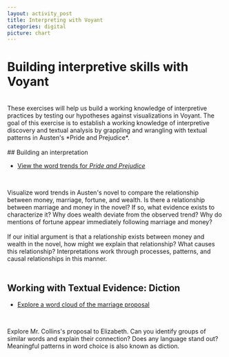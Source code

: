 ```yaml
---
layout: activity_post
title: Interpreting with Voyant
categories: digital
picture: chart
---
```


# Building interpretive skills with Voyant
<br>
These exercises will help us build a working knowledge of interpretive practices by testing our hypotheses against visualizations in Voyant. The goal of this exercise is to establish a working knowledge of interpretive discovery and textual analysis by grappling and wrangling with textual patterns in Austen's *Pride and Prejudice*.
<br>
<br>
## Building an interpretation

* [View the word trends for *Pride and Prejudice*](http://voyeurtools.org/tool/TypeFrequenciesChart/?corpus=1391185009301.4061&docIdType=d1391182869345.ddfc7e9d-10a9-c4a0-ff16-0afc65e1b53e%3Aelizabeth&docIdType=d1391182869345.ddfc7e9d-10a9-c4a0-ff16-0afc65e1b53e%3Amarriage&docIdType=d1391182869345.ddfc7e9d-10a9-c4a0-ff16-0afc65e1b53e%3Afortune&docIdType=d1391182869345.ddfc7e9d-10a9-c4a0-ff16-0afc65e1b53e%3Amoney&docIdType=d1391182869345.ddfc7e9d-10a9-c4a0)

<br>

Visualize word trends in Austen's novel to compare the relationship between money, marriage, fortune, and wealth. Is there a relationship between marriage and money in the novel? If so, what evidence exists to characterize it? Why does wealth deviate from the observed trend? Why do mentions of fortune appear immediately following marriage and money?
<br>
<br>
If our initial argument is that a relationship exists between money and wealth in the novel, how might we explain that relationship? What causes this relationship? Interpretations work through processes, patterns, and causal relationships in this manner.
<br>
<br>

## Working with Textual Evidence: Diction

* [Explore a word cloud of the marriage proposal](http://voyeurtools.org/tool/Cirrus/?corpus=1391185224055.8199&query=&stopList=stop.en.taporware.txt&docIndex=0&docId=d1391182869345.1ee5266b-9f76-97d4-8a0e-4260e6ec1b40)

<br>

Explore Mr. Collins's proposal to Elizabeth. Can you identify groups of similar words and explain their connection? Does any language stand out? Meaningful patterns in word choice is also known as diction.